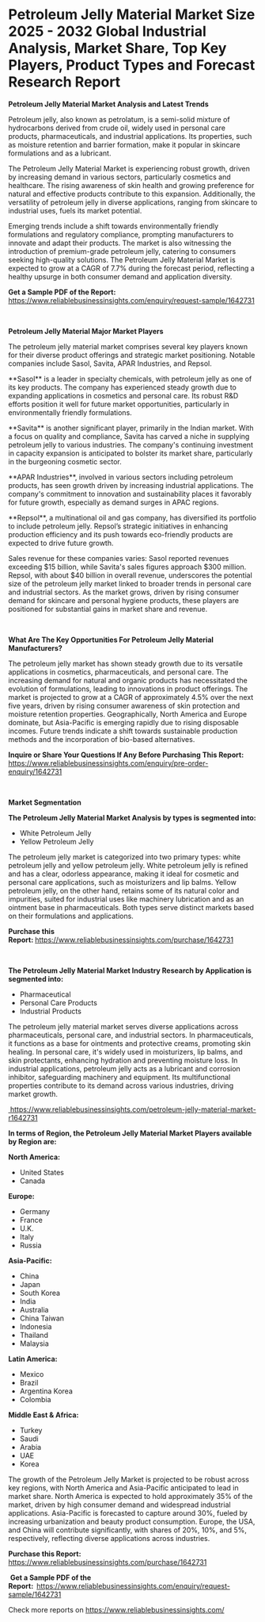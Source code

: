 <p><h1>Petroleum Jelly Material Market Size 2025 - 2032 Global Industrial Analysis, Market Share, Top Key Players, Product Types and Forecast Research Report</h1></p><p><strong>Petroleum Jelly Material Market Analysis and Latest Trends</strong></p>
<p><p>Petroleum jelly, also known as petrolatum, is a semi-solid mixture of hydrocarbons derived from crude oil, widely used in personal care products, pharmaceuticals, and industrial applications. Its properties, such as moisture retention and barrier formation, make it popular in skincare formulations and as a lubricant. </p><p>The Petroleum Jelly Material Market is experiencing robust growth, driven by increasing demand in various sectors, particularly cosmetics and healthcare. The rising awareness of skin health and growing preference for natural and effective products contribute to this expansion. Additionally, the versatility of petroleum jelly in diverse applications, ranging from skincare to industrial uses, fuels its market potential.</p><p>Emerging trends include a shift towards environmentally friendly formulations and regulatory compliance, prompting manufacturers to innovate and adapt their products. The market is also witnessing the introduction of premium-grade petroleum jelly, catering to consumers seeking high-quality solutions. The Petroleum Jelly Material Market is expected to grow at a CAGR of 7.7% during the forecast period, reflecting a healthy upsurge in both consumer demand and application diversity.</p></p>
<p><strong>Get a Sample PDF of the Report:&nbsp;</strong> <a href="https://www.reliablebusinessinsights.com/enquiry/request-sample/1642731?utm_campaign=2960&utm_medium=2&utm_source=Github&utm_content=ia&utm_term=01042025&utm_id=petroleum-jelly-material">https://www.reliablebusinessinsights.com/enquiry/request-sample/1642731</a></p>
<p>&nbsp;</p>
<p><strong>Petroleum Jelly Material Major Market Players</strong></p>
<p><p>The petroleum jelly material market comprises several key players known for their diverse product offerings and strategic market positioning. Notable companies include Sasol, Savita, APAR Industries, and Repsol.</p><p>**Sasol** is a leader in specialty chemicals, with petroleum jelly as one of its key products. The company has experienced steady growth due to expanding applications in cosmetics and personal care. Its robust R&D efforts position it well for future market opportunities, particularly in environmentally friendly formulations.</p><p>**Savita** is another significant player, primarily in the Indian market. With a focus on quality and compliance, Savita has carved a niche in supplying petroleum jelly to various industries. The company's continuing investment in capacity expansion is anticipated to bolster its market share, particularly in the burgeoning cosmetic sector.</p><p>**APAR Industries**, involved in various sectors including petroleum products, has seen growth driven by increasing industrial applications. The company's commitment to innovation and sustainability places it favorably for future growth, especially as demand surges in APAC regions.</p><p>**Repsol**, a multinational oil and gas company, has diversified its portfolio to include petroleum jelly. Repsol’s strategic initiatives in enhancing production efficiency and its push towards eco-friendly products are expected to drive future growth.</p><p>Sales revenue for these companies varies: Sasol reported revenues exceeding $15 billion, while Savita's sales figures approach $300 million. Repsol, with about $40 billion in overall revenue, underscores the potential size of the petroleum jelly market linked to broader trends in personal care and industrial sectors. As the market grows, driven by rising consumer demand for skincare and personal hygiene products, these players are positioned for substantial gains in market share and revenue.</p></p>
<p>&nbsp;</p>
<p><strong>What Are The Key Opportunities For Petroleum Jelly Material Manufacturers?</strong></p>
<p><p>The petroleum jelly market has shown steady growth due to its versatile applications in cosmetics, pharmaceuticals, and personal care. The increasing demand for natural and organic products has necessitated the evolution of formulations, leading to innovations in product offerings. The market is projected to grow at a CAGR of approximately 4.5% over the next five years, driven by rising consumer awareness of skin protection and moisture retention properties. Geographically, North America and Europe dominate, but Asia-Pacific is emerging rapidly due to rising disposable incomes. Future trends indicate a shift towards sustainable production methods and the incorporation of bio-based alternatives.</p></p>
<p><strong>Inquire or Share Your Questions If Any Before Purchasing This Report:</strong> <a href="https://www.reliablebusinessinsights.com/enquiry/pre-order-enquiry/1642731?utm_campaign=2960&utm_medium=2&utm_source=Github&utm_content=ia&utm_term=01042025&utm_id=petroleum-jelly-material">https://www.reliablebusinessinsights.com/enquiry/pre-order-enquiry/1642731</a></p>
<p>&nbsp;</p>
<p><strong>Market Segmentation</strong></p>
<p><strong>The Petroleum Jelly Material Market Analysis by types is segmented into:</strong></p>
<p><ul><li>White Petroleum Jelly</li><li>Yellow Petroleum Jelly</li></ul></p>
<p><p>The petroleum jelly market is categorized into two primary types: white petroleum jelly and yellow petroleum jelly. White petroleum jelly is refined and has a clear, odorless appearance, making it ideal for cosmetic and personal care applications, such as moisturizers and lip balms. Yellow petroleum jelly, on the other hand, retains some of its natural color and impurities, suited for industrial uses like machinery lubrication and as an ointment base in pharmaceuticals. Both types serve distinct markets based on their formulations and applications.</p></p>
<p><strong>Purchase this Report:&nbsp;</strong><a href="https://www.reliablebusinessinsights.com/purchase/1642731?utm_campaign=2960&utm_medium=2&utm_source=Github&utm_content=ia&utm_term=01042025&utm_id=petroleum-jelly-material">https://www.reliablebusinessinsights.com/purchase/1642731</a></p>
<p>&nbsp;</p>
<p><strong>The Petroleum Jelly Material Market Industry Research by Application is segmented into:</strong></p>
<p><ul><li>Pharmaceutical</li><li>Personal Care Products</li><li>Industrial Products</li></ul></p>
<p><p>The petroleum jelly material market serves diverse applications across pharmaceuticals, personal care, and industrial sectors. In pharmaceuticals, it functions as a base for ointments and protective creams, promoting skin healing. In personal care, it's widely used in moisturizers, lip balms, and skin protectants, enhancing hydration and preventing moisture loss. In industrial applications, petroleum jelly acts as a lubricant and corrosion inhibitor, safeguarding machinery and equipment. Its multifunctional properties contribute to its demand across various industries, driving market growth.</p></p>
<p><a href="https://www.reliablebusinessinsights.com/petroleum-jelly-material-market-r1642731?utm_campaign=2960&utm_medium=2&utm_source=Github&utm_content=ia&utm_term=01042025&utm_id=petroleum-jelly-material">&nbsp;https://www.reliablebusinessinsights.com/petroleum-jelly-material-market-r1642731</a></p>
<p><strong>In terms of Region, the Petroleum Jelly Material Market Players available by Region are:</strong></p>
<p>
    <p> <strong> North America: </strong>
        <ul>
            <li>United States</li>
            <li>Canada</li>
        </ul>
        </p> 
    <p> <strong> Europe: </strong>
        <ul>
            <li>Germany</li>
            <li>France</li>
            <li>U.K.</li>
            <li>Italy</li>
            <li>Russia</li>
        </ul>
        </p> 
    <p> <strong> Asia-Pacific: </strong>
        <ul>
            <li>China</li>
            <li>Japan</li>
            <li>South Korea</li>
            <li>India</li>
            <li>Australia</li>
            <li>China Taiwan</li>
            <li>Indonesia</li>
            <li>Thailand</li>
            <li>Malaysia</li>
        </ul>
        </p> 
    <p> <strong> Latin America: </strong>
        <ul>
            <li>Mexico</li>
            <li>Brazil</li>
            <li>Argentina Korea</li>
            <li>Colombia</li>
        </ul>
        </p> 
    <p> <strong> Middle East & Africa: </strong>
        <ul>
            <li>Turkey</li>
            <li>Saudi</li>
            <li>Arabia</li>
            <li>UAE</li>
            <li>Korea</li>
        </ul>
    </p>
    </p>
<p><p>The growth of the Petroleum Jelly Market is projected to be robust across key regions, with North America and Asia-Pacific anticipated to lead in market share. North America is expected to hold approximately 35% of the market, driven by high consumer demand and widespread industrial applications. Asia-Pacific is forecasted to capture around 30%, fueled by increasing urbanization and beauty product consumption. Europe, the USA, and China will contribute significantly, with shares of 20%, 10%, and 5%, respectively, reflecting diverse applications across industries.</p></p>
<p><strong>Purchase this Report: </strong><a href="https://www.reliablebusinessinsights.com/purchase/1642731?utm_campaign=2960&utm_medium=2&utm_source=Github&utm_content=ia&utm_term=01042025&utm_id=petroleum-jelly-material">https://www.reliablebusinessinsights.com/purchase/1642731</a></p>
<p>&nbsp;<strong>Get a Sample PDF of the Report:&nbsp;&nbsp;</strong><a href="https://www.reliablebusinessinsights.com/enquiry/request-sample/1642731?utm_campaign=2960&utm_medium=2&utm_source=Github&utm_content=ia&utm_term=01042025&utm_id=petroleum-jelly-material">https://www.reliablebusinessinsights.com/enquiry/request-sample/1642731</a></p>
<p><strong></strong></p>
<p>Check more reports on <a href="https://www.reliablebusinessinsights.com/?utm_campaign=2960&utm_medium=2&utm_source=Github&utm_content=ia&utm_term=01042025&utm_id=petroleum-jelly-material">https://www.reliablebusinessinsights.com/</a></p>